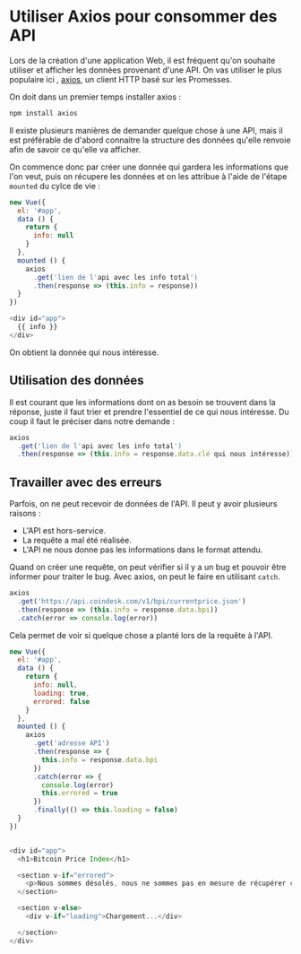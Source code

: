 # Utiliser Axios pour consommer des API

Lors de la création d'une application Web, il est fréquent qu'on souhaite utiliser et afficher les données provenant d'une API. On vas utiliser le plus populaire ici , [axios](https://github.com/axios/axios), un client HTTP basé sur les Promesses.

On doit dans un premier temps installer axios :

```bash
npm install axios

```

Il existe plusieurs manières de demander quelque chose à une API, mais il est préférable de d'abord connaitre la structure des données qu'elle renvoie afin de savoir ce qu'elle va afficher.

On commence donc par créer une donnée qui gardera les informations que l'on veut, puis on récupere les données et on les attribue à l'aide de l'étape `mounted` du cylce de vie :

```javascript
new Vue({
  el: '#app',
  data () {
    return {
      info: null
    }
  },
  mounted () {
    axios
      .get('lien de l'api avec les info total')
      .then(response => (this.info = response))
  }
})

<div id="app">
  {{ info }}
</div>
```

On obtient la donnée qui nous intéresse.

## Utilisation des données

Il est courant que les informations dont on as besoin se trouvent dans la réponse, juste il faut trier et prendre l'essentiel de ce qui nous intéresse. Du coup il faut le préciser dans notre demande :

```javascript
axios
  .get('lien de l'api avec les info total')
  .then(response => (this.info = response.data.clé qui nous intéresse))
```

## Travailler avec des erreurs

Parfois, on ne peut recevoir de données de l'API. Il peut y avoir plusieurs raisons :

-   L'API est hors-service.
-   La requête a mal été réalisée.
-   L'API ne nous donne pas les informations dans le format attendu.

Quand on créer une requête, on peut vérifier si il y a un bug et pouvoir être informer pour traiter le bug. Avec axios, on peut le faire en utilisant `catch`.

```javascript
axios
  .get('https://api.coindesk.com/v1/bpi/currentprice.json')
  .then(response => (this.info = response.data.bpi))
  .catch(error => console.log(error))
```

Cela permet de voir si quelque chose a planté lors de la requête à l'API.

```javascript
new Vue({
  el: '#app',
  data () {
    return {
      info: null,
      loading: true,
      errored: false
    }
  },
  mounted () {
    axios
      .get('adresse API')
      .then(response => {
        this.info = response.data.bpi
      })
      .catch(error => {
        console.log(error)
        this.errored = true
      })
      .finally(() => this.loading = false)
  }
})


<div id="app">
  <h1>Bitcoin Price Index</h1>

  <section v-if="errored">
    <p>Nous sommes désolés, nous ne sommes pas en mesure de récupérer ces informations pour le moment. Veuillez réessayer ultérieurement.</p>
  </section>

  <section v-else>
    <div v-if="loading">Chargement...</div>

  </section>
</div>
```
